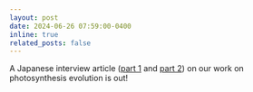```yaml
---
layout: post
date: 2024-06-26 07:59:00-0400
inline: true
related_posts: false
---
```


A Japanese interview article (<a href='https://www.jamstec.go.jp/j/pr/topics/explore-20240626/'>part 1</a> and <a href='https://www.jamstec.go.jp/j/pr/topics/explore-20240626-2/'>part 2</a>) on our work on photosynthesis evolution is out!